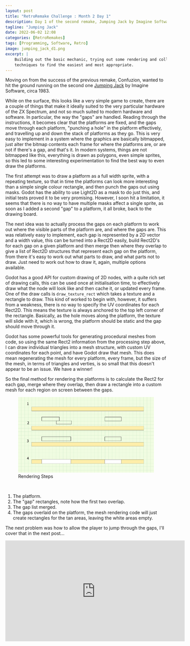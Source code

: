 ```yaml
---
layout: post
title: "RetroRemake Challenge : Month 2 Day 1"
description: Day 1 of the second remake, Jumping Jack by Imagine Software.
tagline: "Jumping Jack"
date: 2022-06-02 12:08
categories: [RetroRemakes]
tags: [Programming, Software, Retro]
image: jumping_jack_d1.png
excerpt: |
    Building out the basic mechanic, trying out some rendering and collision
    techniques to find the easiest and most appropriate.
---
```


Moving on from the success of the previous remake, Confuzion, wanted to hit the
ground running on the second one 
[Jumping Jack](https://spectrumcomputing.co.uk/entry/2658/ZX-Spectrum/Jumping_Jack) 
by Imagine Software, circa 1983.

While on the surface, this looks like a very simple game to create, there are 
a couple of things that make it ideally suited to the very particular hardware
of the ZX Spectrum, and not so much suited to modern hardware and software. In
particular, the way the "gaps" are handled. Reading through the instructions,
it becomes clear that the platforms are fixed, and the gaps move through each
platform, "punching a hole" in the platform effectively, and travelling up and
down the stack of platforms as they go. This is very easy to implement in a 
system where the graphics are basically bitmapped, just alter the bitmap
contents each frame for where the platforms are, or are not if there's a gap,
and that's it. In modern systems, things are not bitmapped like this, 
everything is drawn as polygons, even simple sprites, so this led to some
interesting experimentation to find the best way to even draw the platforms.

The first attempt was to draw a platform as a full width sprite, with 
a repeating texture, so that in time the platforms can look more interesting
than a simple single colour rectangle, and then punch the gaps out using masks.
Godot has the ability to use Light2D as a mask to do just this, and initial 
tests proved it to be very promising. However, I soon hit a limitation, it seems
that there is no way to have multiple masks affect a single sprite, as soon as
I added a second "gap" to a platform, it all broke, back to the drawing board.

The next idea was to actually process the gaps on each platform to work out
where the visible parts of the platform are, and where the gaps are. This was 
relatively easy to implement, each gap is represented by a 2D vector and a width
value, this can be turned into a Rect2D easily, build Rect2D's for each gap on
a given platform and then merge then where they overlap to give a list of Rect2D
structures that represent each gap on the platform, from there it's easy to 
work out what parts to draw, and what parts not to draw. Just need to work out 
how to draw it, again, multiple options available.

Godot has a good API for custom drawing of 2D nodes, with a quite rich set of
drawing calls, this can be used once at initialisation time, to effectively
draw what the node will look like and then cache it, or updated every frame.
One of the draw calls is `draw_texture_rect` which takes a texture and a
rectangle to draw. This kind of worked to begin with, however, it suffers from
a weakness, there is no way to specify the UV coordinates for each Rect2D. This
means the texture is always anchored to the top left corner of the rectangle.
Basically, as the hole moves along the platform, the texture will slide with
it, which is wrong, the platform should be static and the gap should move
through it.

Godot has some powerful tools for generating procedural meshes from code, so
using the same Rect2 information from the processing step above, I can draw
individual triangles into a mesh structure, with custom UV coordinates for each
point, and have Godot draw that mesh. This does mean regenerating the mesh for
every platform, every frame, but the size of the mesh, in terms of triangles
and verties, is so small that this doesn't appear to be an issue. We have a
winner!

So the final method for rendering the platforms is to calculate the Rect2 for
each gap, merge where they overlap, then draw a rectangle into a custom mesh
for each region on screen between the gaps.
    
<figure>
    <img src="/images/blog/jumping_jack_rendering.png" width="800" alt="Rendering Steps">
    <figcaption>Rendering Steps</figcaption>
</figure>
<br/>

1. The platform.
2. The "gap" rectangles, note how the first two overlap.
3. The gap list merged.
4. The gaps overlaid on the platform, the mesh rendering code will just create
rectangles for the tan areas, leaving the white areas empty.

The next problem was how to allow the player to jump through the gaps, I'll
cover that in the next post...

<iframe width="560" height="315" src="https://www.youtube.com/embed/MK9G42OH4AU" title="YouTube video player" frameborder="0" allow="accelerometer; autoplay; clipboard-write; encrypted-media; gyroscope; picture-in-picture" allowfullscreen></iframe>